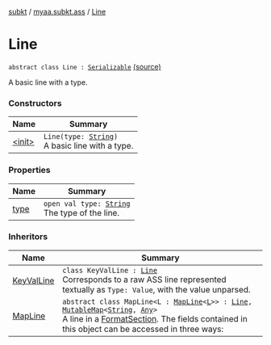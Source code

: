 [subkt](../../index.md) / [myaa.subkt.ass](../index.md) / [Line](./index.md)

# Line

`abstract class Line : `[`Serializable`](https://docs.oracle.com/javase/9/docs/api/java/io/Serializable.html) [(source)](https://github.com/Myaamori/SubKt/blob/master/src/main/kotlin/myaa/subkt/ass/parser.kt#L243)

A basic line with a type.

### Constructors

| Name | Summary |
|---|---|
| [&lt;init&gt;](-init-.md) | `Line(type: `[`String`](https://kotlinlang.org/api/latest/jvm/stdlib/kotlin/-string/index.html)`)`<br>A basic line with a type. |

### Properties

| Name | Summary |
|---|---|
| [type](type.md) | `open val type: `[`String`](https://kotlinlang.org/api/latest/jvm/stdlib/kotlin/-string/index.html)<br>The type of the line. |

### Inheritors

| Name | Summary |
|---|---|
| [KeyValLine](../-key-val-line/index.md) | `class KeyValLine : `[`Line`](./index.md)<br>Corresponds to a raw ASS line represented textually as `Type: Value`, with the value unparsed. |
| [MapLine](../-map-line/index.md) | `abstract class MapLine<L : `[`MapLine`](../-map-line/index.md)`<`[`L`](../-map-line/index.md#L)`>> : `[`Line`](./index.md)`, `[`MutableMap`](https://kotlinlang.org/api/latest/jvm/stdlib/kotlin.collections/-mutable-map/index.html)`<`[`String`](https://kotlinlang.org/api/latest/jvm/stdlib/kotlin/-string/index.html)`, `[`Any`](https://kotlinlang.org/api/latest/jvm/stdlib/kotlin/-any/index.html)`>`<br>A line in a [FormatSection](../-format-section/index.md). The fields contained in this object can be accessed in three ways: |
